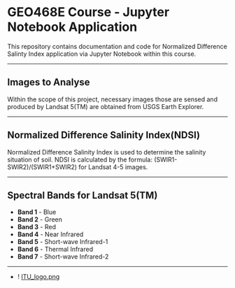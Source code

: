 # GEO468E Course - Jupyter Notebook Application
This repository contains documentation and code for Normalized Difference Salinty Index application via Jupyter Notebook within this course.

***

## Images to Analyse
Within the scope of this project, necessary images those are sensed and produced by Landsat 5(TM) are obtained from USGS Earth Explorer. 

***

## Normalized Difference Salinity Index(NDSI)
Normalized Difference Salinity Index is used to determine the salinity situation of soil. NDSI is calculated by the formula: (SWIR1-SWIR2)/(SWIR1+SWIR2) for Landsat 4-5 images.

***

## Spectral Bands for Landsat 5(TM)
- **Band 1** - Blue
- **Band 2** - Green
- **Band 3** - Red
- **Band 4** - Near Infrared
- **Band 5** - Short-wave Infrared-1
- **Band 6** - Thermal Infrared
- **Band 7** - Short-wave Infrared-2

***

- ! [ITU_logo.png](Logo/ITU_logo.png)
